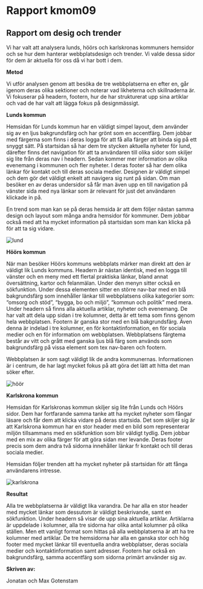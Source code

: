 ---
---
Rapport kmom09
=========================

<h2>Rapport om desig och trender</h2>

<p>Vi har valt att analysera lunds, höörs och karlskronas kommuners hemsidor och se hur dem hanterar webbplatsdesign och trender. Vi valde dessa sidor för dem är aktuella för oss då vi har bott i dem.</p>


<p><b>Metod</b></p>
<p>Vi utför analysen genom att besöka de tre webbplatserna en efter en, går igenom deras olika sektioner och noterar vad likheterna och skillnaderna är. Vi fokuserar på headern, footern, hur de har strukturerat upp sina artiklar och vad de har valt att lägga fokus på designmässigt.</p>

<p><b>Lunds kommun</b></p>
<p>Hemsidan för Lunds kommun har en väldigt simpel layout, dem använder sig av en ljus bakgrundsfärg och har grönt som en accentfärg. Dem jobbar med färgerna som finns i deras logga för att få alla färger att binda sig på ett snyggt sätt. På startsidan så har dem tre stycken aktuella nyheter för lund, därefter finns det navigation för att ta användaren till olika sidor som skiljer sig lite från deras nav i headern. Sedan kommer mer information av olika evenemang i kommunen och fler nyheter. I deras footer så har dem olika länkar för kontakt och till deras sociala medier. Designen är väldigt simpel och dem gör det väldigt enkelt att navigera sig runt på sidan. Om man besöker en av deras undersidor så får man även upp en till navigation på vänster sida med nya länkar som är relevant för just det användaren klickade in på.</p>

<p>En trend som man kan se på deras hemsida är att dem följer nästan samma design och layout som många andra hemsidor för kommuner. Dem jobbar också med att ha mycket information på startsidan som man kan klicka på för att ta sig vidare.</p>

<img src="../htdocs/img/lund.PNG" alt="lund" >

<p><b>Höörs kommun</b></p>
<p>När man besöker Höörs kommuns webbplats märker man direkt att den är väldigt lik Lunds kommuns. Headern är nästan identisk, med en logga till vänster och en meny med ett flertal praktiska länkar, bland annat översättning, kartor och felanmälan. Under den menyn sitter också en sökfunktion. Under dessa elementen sitter en större nav-bar med en blå bakgrundsfärg som innehåller länkar till webbplatsens olika kategorier som: “omsorg och stöd”, “bygga, bo och miljö”, “kommun och politik” med mera. Under headern så finns alla aktuella artiklar, nyheter och evenemang. De har valt att dela upp sidan i tre kolumner, detta är ett tema som finns genom hela webbplatsen. Footern är ganska stor med en blå bakgrundsfärg. Även denna är indelad i tre kolumner, en för kontaktinformation, en för sociala medier och en för information om webbplatsen. Webbplatsens färgtema består av vitt och grått med ganska ljus blå färg som används som bakgrundsfärg på vissa element som tex nav-baren och footern.</p>

<p>Webbplatsen är som sagt väldigt lik de andra kommunernas. Informationen är i centrum, de har lagt mycket fokus på att göra det lätt att hitta det man söker efter.</p>

<img src="../htdocs/img/höör.PNG" alt="höör" >

<p><b>Karlskrona kommun</b></p>
<p>Hemsidan för Karlskronas kommun skiljer sig lite från Lunds och Höörs sidor. Dem har fortfarande samma tanke att ha mycket nyheter som fångar läsare och får dem att klicka vidare på deras startsida. Det som skiljer sig är att Karlskrona kommun har en stor header med en bild som representerar miljön tillsammans med en sökfunktion som blir väldigt tydlig. Dem jobbar med en mix av olika färger för att göra sidan mer levande. Deras footer precis som dem andra två sidorna innehåller länkar fr kontakt och till deras sociala medier.</p>

<p>Hemsidan följer trenden att ha mycket nyheter på startsidan för att fånga användarens intresse.</p>

<img src="../htdocs/img/karlskrona.PNG" alt="karlskrona" >

<p><b>Resultat</b></p>
<p>Alla tre webbplatserna är väldigt lika varandra. De har alla en stor header med mycket länkar som dessutom är väldigt beskrivande, samt en sökfunktion. Under headern så visar de upp sina aktuella artiklar. Artiklarna är uppdelade i kolumner, alla tre sidorna har olika antal kolumner på olika ställen. Men ett vanligt format som hittas på alla webbplatserna är att ha tre kolumner med artiklar. De tre hemsidorna har alla en ganska stor och hög footer med mycket länkar till eventuella andra webbplatser, deras sociala medier och kontaktinformation samt adresser. Footern har också en bakgrundsfärg, samma accentfärg som sidorna primärt använder sig av.</p>

<p><b>Skriven av:</b></p>
<p>Jonatan och Max Gotenstam</p>
